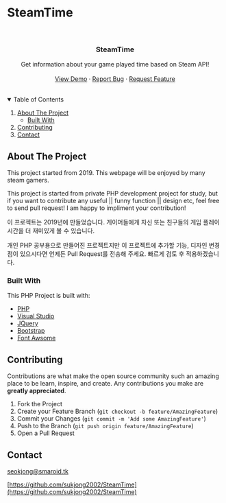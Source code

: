 # SteamTime
<!--
*** Thanks for checking out the Best-README-Template. If you have a suggestion
*** that would make this better, please fork the repo and create a pull request
*** or simply open an issue with the tag "enhancement".
*** Thanks again! Now go create something AMAZING! :D
-->



<!-- PROJECT SHIELDS -->
<!--
*** I'm using markdown "reference style" links for readability.
*** Reference links are enclosed in brackets [ ] instead of parentheses ( ).
*** See the bottom of this document for the declaration of the reference variables
*** for contributors-url, forks-url, etc. This is an optional, concise syntax you may use.
*** https://www.markdownguide.org/basic-syntax/#reference-style-links
-->
<!-- [![Contributors][contributors-shield]][contributors-url]
[![Forks][forks-shield]][forks-url]
[![Stargazers][stars-shield]][stars-url]
[![Issues][issues-shield]][issues-url] -->



<!-- PROJECT LOGO -->
<br />
<p align="center">
  <a href="https://github.com/sukjong2002/SteamTime">
  </a>

  <h3 align="center">SteamTime</h3>

  <p align="center">
    Get information about your game played time based on Steam API!
    <br />
    <br />
    <a href="https://smaroid.tk/steam">View Demo</a>
    ·
    <a href="https://github.com/sukjong2002/SteamTime/issues">Report Bug</a>
    ·
    <a href="https://github.com/sukjong2002/SteamTime/issues">Request Feature</a>
    <br />
    <br />
  </p>
</p>



<!-- TABLE OF CONTENTS -->
<details open="open">
  <summary>Table of Contents</summary>
  <ol>
    <li>
      <a href="#about-the-project">About The Project</a>
      <ul>
        <li><a href="#built-with">Built With</a></li>
      </ul>
    </li>
    <li><a href="#contributing">Contributing</a></li>
    <li><a href="#contact">Contact</a></li>
  </ol>
</details>



<!-- ABOUT THE PROJECT -->
## About The Project

This project started from 2019.
This webpage will be enjoyed by many steam gamers.

This project is started from private PHP development project for study, but if you want to contribute any useful || funny function || design etc, feel free to send pull request! I am happy to impliment your contribution!


이 프로젝트는 2019년에 만들었습니다.
게이머들에게 자신 또는 친구들의 게임 플레이 시간을 더 재미있게 볼 수 있습니다.

개인 PHP 공부용으로 만들어진 프로젝트지만 이 프로젝트에 추가할 기능, 디자인 변경점이 있으시다면 언제든 Pull Request를 전송해 주세요. 빠르게 검토 후 적용하겠습니다.

### Built With

This PHP Project is built with:
* [PHP](https://www.php.net)
* [Visual Studio](https://visualstudio.microsoft.com)
* [JQuery](https://jquery.com)
* [Bootstrap](https://getbootstrap.com/)
* [Font Awsome](https://fontawesome.com/)



<!-- CONTRIBUTING -->
## Contributing

Contributions are what make the open source community such an amazing place to be learn, inspire, and create. Any contributions you make are **greatly appreciated**.

1. Fork the Project
2. Create your Feature Branch (`git checkout -b feature/AmazingFeature`)
3. Commit your Changes (`git commit -m 'Add some AmazingFeature'`)
4. Push to the Branch (`git push origin feature/AmazingFeature`)
5. Open a Pull Request


<!-- CONTACT -->
## Contact

seokjong@smaroid.tk

[https://github.com/sukjong2002/SteamTime](https://github.com/sukjong2002/SteamTime)



<!-- MARKDOWN LINKS & IMAGES -->
<!-- https://www.markdownguide.org/basic-syntax/#reference-style-links -->
[contributors-shield]: https://img.shields.io/github/contributors/othneildrew/Best-README-Template.svg?style=for-the-badge
[contributors-url]: https://github.com/sukjong2002/Yongsan03Alrimi/graphs/contributors
[forks-shield]: https://img.shields.io/github/forks/othneildrew/Best-README-Template.svg?style=for-the-badge
[forks-url]: https://github.com/sukjong2002/Yongsan03Alrimi/network/members
[stars-shield]: https://img.shields.io/github/stars/othneildrew/Best-README-Template.svg?style=for-the-badge
[stars-url]: https://github.com/sukjong2002/Yongsan03Alrimi/stargazers
[issues-shield]: https://img.shields.io/github/issues/othneildrew/Best-README-Template.svg?style=for-the-badge
[issues-url]: https://github.com/sukjong2002/Yongsan03Alrimi/issues
[license-shield]: https://img.shields.io/github/license/othneildrew/Best-README-Template.svg?style=for-the-badge
[linkedin-shield]: https://img.shields.io/badge/-LinkedIn-black.svg?style=for-the-badge&logo=linkedin&colorB=555
[product-screenshot]: images/screenshot.png
[onestore-shield]: images/store_badge.png
[onestore-link]: https://m.onestore.co.kr/mobilepoc/apps/appsDetail.omp?prodId=0000743900
